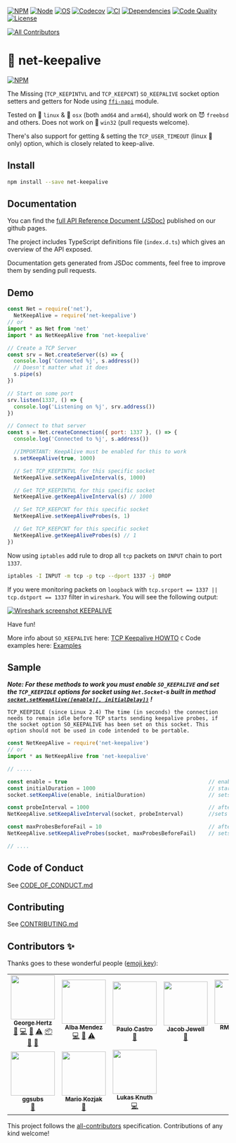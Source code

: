 [![NPM][npm_shield]][npm_url]
[![Node][node_shield]][node_url]
[![OS][os_shield]][npm_url]
[![Codecov][codecov_shield]][codecov_url]
[![CI][travis_shield]][travis_url]
[![Dependencies][daviddm_shield]][daviddm_url]
[![Code Quality][codacy_shield]][codacy_url]
[![License][license_shield]][license_url]

[codacy_url]: https://www.codacy.com/app/hertzg/node-net-keepalive
[codacy_shield]: https://api.codacy.com/project/badge/Grade/d191b6408086432586e6c60577485c6f
[npm_url]: https://www.npmjs.com/package/net-keepalive
[npm_shield]: https://img.shields.io/npm/v/net-keepalive.svg?style=flat
[node_url]: https://dist.nodejs.org
[node_shield]: https://img.shields.io/badge/node-%3E%3D10.20.0-green.svg
[os_shield]: https://img.shields.io/badge/os-linux%2Cosx%2Cbsd-green.svg
[travis_url]: https://travis-ci.org/hertzg/node-net-keepalive
[travis_shield]: https://travis-ci.org/hertzg/node-net-keepalive.svg?branch=master
[daviddm_url]: https://david-dm.org/hertzg/node-net-keepalive
[daviddm_shield]: https://david-dm.org/hertzg/node-net-keepalive.svg
[license_url]: https://raw.githubusercontent.com/hertzg/node-net-keepalive/master/LICENSE
[license_shield]: https://img.shields.io/badge/license-MIT-blue.svg
[codecov_url]: https://codecov.io/gh/hertzg/node-net-keepalive
[codecov_shield]: https://codecov.io/gh/hertzg/node-net-keepalive/branch/master/graph/badge.svg
<!-- ALL-CONTRIBUTORS-BADGE:START - Do not remove or modify this section -->
[![All Contributors](https://img.shields.io/badge/all_contributors-10-orange.svg?style=flat-square)](#contributors-)
<!-- ALL-CONTRIBUTORS-BADGE:END -->

# 🔗 net-keepalive

[![NPM](https://nodei.co/npm/net-keepalive.png?downloads=true&downloadRank=true&stars=true)](https://nodei.co/npm/net-keepalive/)

The Missing (`TCP_KEEPINTVL` and `TCP_KEEPCNT`) `SO_KEEPALIVE` socket option setters and getters for Node using [`ffi-napi`](https://www.npmjs.com/package/ffi-napi) module.

Tested on 🐧 `linux` & 🍏 `osx` (both `amd64` and `arm64`), should work on 😈 `freebsd` and others. Does not work on 🐄 `win32` (pull requests welcome).

There's also support for getting & setting the `TCP_USER_TIMEOUT` (linux 🐧 only) option, which is closely related to keep-alive.

## Install

```bash
npm install --save net-keepalive
```

## Documentation

You can find the [full API Reference Document (JSDoc)](https://hertzg.github.io/node-net-keepalive) published on our github pages.

The project includes TypeScript definitions file (`index.d.ts`) which gives an overview of the API exposed.

Documentation gets generated from JSDoc comments, feel free to improve them by sending pull requests.

## Demo

```javascript
const Net = require('net'),
  NetKeepAlive = require('net-keepalive')
// or
import * as Net from 'net'
import * as NetKeepAlive from 'net-keepalive'

// Create a TCP Server
const srv = Net.createServer((s) => {
  console.log('Connected %j', s.address())
  // Doesn't matter what it does
  s.pipe(s)
})

// Start on some port
srv.listen(1337, () => {
  console.log('Listening on %j', srv.address())
})

// Connect to that server
const s = Net.createConnection({ port: 1337 }, () => {
  console.log('Connected to %j', s.address())

  //IMPORTANT: KeepAlive must be enabled for this to work
  s.setKeepAlive(true, 1000)

  // Set TCP_KEEPINTVL for this specific socket
  NetKeepAlive.setKeepAliveInterval(s, 1000)

  // Get TCP_KEEPINTVL for this specific socket
  NetKeepAlive.getKeepAliveInterval(s) // 1000

  // Set TCP_KEEPCNT for this specific socket
  NetKeepAlive.setKeepAliveProbes(s, 1)

  // Get TCP_KEEPCNT for this specific socket
  NetKeepAlive.getKeepAliveProbes(s) // 1
})
```

Now using `iptables` add rule to drop all `tcp` packets on `INPUT` chain to port `1337`.

```bash
iptables -I INPUT -m tcp -p tcp --dport 1337 -j DROP
```

If you were monitoring packets on `loopback` with `tcp.srcport == 1337 || tcp.dstport == 1337` filter in `wireshark`. You will see the following output:

[![Wireshark screenshot KEEPALIVE](http://hertzg.github.io/node-net-keepalive/images/wireshark.jpg)](http://hertzg.github.io/node-net-keepalive/images/wireshark.jpg)

Have fun!

More info about `SO_KEEPALIVE` here: [TCP Keepalive HOWTO](http://tldp.org/HOWTO/TCP-Keepalive-HOWTO/)
`C` Code examples here: [Examples](http://tldp.org/HOWTO/TCP-Keepalive-HOWTO/programming.html#examples)

## Sample

**_Note: For these methods to work you must enable `SO_KEEPALIVE` and set the `TCP_KEEPIDLE` options for socket using `Net.Socket`-s built in method [`socket.setKeepAlive([enable][, initialDelay])`](https://nodejs.org/api/net.html#net_socket_setkeepalive_enable_initialdelay) !_**

    TCP_KEEPIDLE (since Linux 2.4) The time (in seconds) the connection needs to remain idle before TCP starts sending keepalive probes, if the socket option SO_KEEPALIVE has been set on this socket. This option should not be used in code intended to be portable.

```JavaScript
const NetKeepAlive = require('net-keepalive')
// or
import * as NetKeepAlive from 'net-keepalive'

// .....

const enable = true                                             // enable SO_KEEPALIVE
const initialDuration = 1000                                    // start probing after 1 second of inactivity
socket.setKeepAlive(enable, initialDuration)                    // sets SO_KEEPALIVE and TCP_KEEPIDLE

const probeInterval = 1000                                      // after initialDuration send probes every 1 second
NetKeepAlive.setKeepAliveInterval(socket, probeInterval)        //sets TCP_KEEPINTVL

const maxProbesBeforeFail = 10                                  // after 10 failed probes connection will be dropped
NetKeepAlive.setKeepAliveProbes(socket, maxProbesBeforeFail)    // sets TCP_KEEPCNT

// ....
```

## Code of Conduct

See [CODE_OF_CONDUCT.md](CODE_OF_CONDUCT.md)

## Contributing

See [CONTRIBUTING.md](CONTRIBUTING.md)

## Contributors ✨

Thanks goes to these wonderful people ([emoji key](https://allcontributors.org/docs/en/emoji-key)):

<!-- ALL-CONTRIBUTORS-LIST:START - Do not remove or modify this section -->
<!-- prettier-ignore-start -->
<!-- markdownlint-disable -->
<table>
  <tr>
    <td align="center"><a href="http://hertz.gg"><img src="https://avatars3.githubusercontent.com/u/1886698?v=4?s=100" width="100px;" alt=""/><br /><sub><b>George Hertz</b></sub></a><br /><a href="#maintenance-hertzg" title="Maintenance">🚧</a> <a href="https://github.com/gr2m/node-net-keepalive/commits?author=hertzg" title="Code">💻</a> <a href="https://github.com/gr2m/node-net-keepalive/commits?author=hertzg" title="Documentation">📖</a> <a href="https://github.com/gr2m/node-net-keepalive/commits?author=hertzg" title="Tests">⚠️</a> <a href="#platform-hertzg" title="Packaging/porting to new platform">📦</a> <a href="#question-hertzg" title="Answering Questions">💬</a> <a href="https://github.com/gr2m/node-net-keepalive/pulls?q=is%3Apr+reviewed-by%3Ahertzg" title="Reviewed Pull Requests">👀</a></td>
    <td align="center"><a href="https://github.com/mildsunrise"><img src="https://avatars0.githubusercontent.com/u/1177304?v=4?s=100" width="100px;" alt=""/><br /><sub><b>Alba Mendez</b></sub></a><br /><a href="https://github.com/gr2m/node-net-keepalive/commits?author=mildsunrise" title="Code">💻</a> <a href="https://github.com/gr2m/node-net-keepalive/commits?author=mildsunrise" title="Documentation">📖</a> <a href="https://github.com/gr2m/node-net-keepalive/commits?author=mildsunrise" title="Tests">⚠️</a></td>
    <td align="center"><a href="https://www.linkedin.com/in/pfcastro/"><img src="https://avatars3.githubusercontent.com/u/15091591?v=4?s=100" width="100px;" alt=""/><br /><sub><b>Paulo Castro</b></sub></a><br /><a href="https://github.com/gr2m/node-net-keepalive/issues?q=author%3Apdcastro" title="Bug reports">🐛</a></td>
    <td align="center"><a href="http://www.immersiveapplications.com/"><img src="https://avatars1.githubusercontent.com/u/481412?v=4?s=100" width="100px;" alt=""/><br /><sub><b>Jacob Jewell</b></sub></a><br /><a href="https://github.com/gr2m/node-net-keepalive/issues?q=author%3Ajakesjews" title="Bug reports">🐛</a></td>
    <td align="center"><a href="https://github.com/RMutharaju"><img src="https://avatars0.githubusercontent.com/u/37263240?v=4?s=100" width="100px;" alt=""/><br /><sub><b>RMutharaju</b></sub></a><br /><a href="#security-RMutharaju" title="Security">🛡️</a></td>
    <td align="center"><a href="https://github.com/borger"><img src="https://avatars0.githubusercontent.com/u/5930158?v=4?s=100" width="100px;" alt=""/><br /><sub><b>Rafael Borges</b></sub></a><br /><a href="https://github.com/gr2m/node-net-keepalive/issues?q=author%3Aborger" title="Bug reports">🐛</a></td>
    <td align="center"><a href="https://github.com/selient"><img src="https://avatars2.githubusercontent.com/u/3947590?v=4?s=100" width="100px;" alt=""/><br /><sub><b>Calvin</b></sub></a><br /><a href="https://github.com/gr2m/node-net-keepalive/issues?q=author%3Aselient" title="Bug reports">🐛</a></td>
  </tr>
  <tr>
    <td align="center"><a href="https://github.com/ggsubs"><img src="https://avatars2.githubusercontent.com/u/2170237?v=4?s=100" width="100px;" alt=""/><br /><sub><b>ggsubs</b></sub></a><br /><a href="https://github.com/gr2m/node-net-keepalive/issues?q=author%3Aggsubs" title="Bug reports">🐛</a></td>
    <td align="center"><a href="https://mario.kozjak.io/"><img src="https://avatars1.githubusercontent.com/u/3506172?v=4?s=100" width="100px;" alt=""/><br /><sub><b>Mario Kozjak</b></sub></a><br /><a href="https://github.com/gr2m/node-net-keepalive/issues?q=author%3Amkozjak" title="Bug reports">🐛</a></td>
    <td align="center"><a href="https://codeisland.org/"><img src="https://avatars2.githubusercontent.com/u/692211?v=4?s=100" width="100px;" alt=""/><br /><sub><b>Lukas Knuth</b></sub></a><br /><a href="https://github.com/gr2m/node-net-keepalive/commits?author=LukasKnuth" title="Code">💻</a></td>
  </tr>
</table>

<!-- markdownlint-restore -->
<!-- prettier-ignore-end -->

<!-- ALL-CONTRIBUTORS-LIST:END -->

This project follows the [all-contributors](https://github.com/all-contributors/all-contributors) specification. Contributions of any kind welcome!
